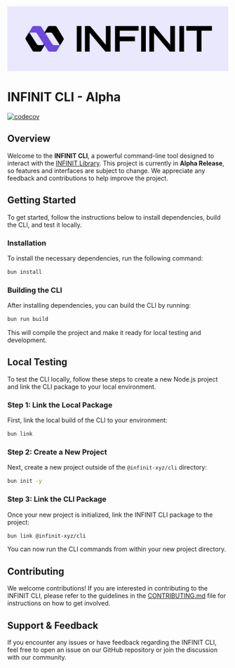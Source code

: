 ![Infinit Logo](infinit.png)

# INFINIT CLI - Alpha

[![codecov](https://codecov.io/gh/infinit-xyz/infinit-cli/graph/badge.svg?token=OKQQJS6U4K)](https://codecov.io/gh/infinit-xyz/infinit-cli)

## Overview

Welcome to the **INFINIT CLI**, a powerful command-line tool designed to interact with the [INFINIT Library](https://github.com/infinit-xyz/infinit-library). This project is currently in **Alpha Release**, so features and interfaces are subject to change. We appreciate any feedback and contributions to help improve the project.

## Getting Started

To get started, follow the instructions below to install dependencies, build the CLI, and test it locally.

### Installation

To install the necessary dependencies, run the following command:

```bash
bun install
```

### Building the CLI

After installing dependencies, you can build the CLI by running:

```bash
bun run build
```

This will compile the project and make it ready for local testing and development.

## Local Testing

To test the CLI locally, follow these steps to create a new Node.js project and link the CLI package to your local environment.

### Step 1: Link the Local Package

First, link the local build of the CLI to your environment:

```bash
bun link
```

### Step 2: Create a New Project

Next, create a new project outside of the `@infinit-xyz/cli` directory:

```bash
bun init -y
```

### Step 3: Link the CLI Package

Once your new project is initialized, link the INFINIT CLI package to the project:

```bash
bun link @infinit-xyz/cli
```

You can now run the CLI commands from within your new project directory.

## Contributing

We welcome contributions! If you are interested in contributing to the INFINIT CLI, please refer to the guidelines in the [CONTRIBUTING.md](.github/CONTRIBUTING.md) file for instructions on how to get involved.

## Support & Feedback

If you encounter any issues or have feedback regarding the INFINIT CLI, feel free to open an issue on our GitHub repository or join the discussion with our community.
